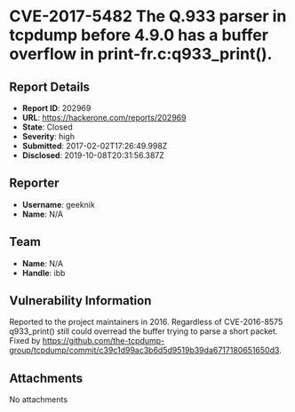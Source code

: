 # CVE-2017-5482 The Q.933 parser in tcpdump before 4.9.0 has a buffer overflow in print-fr.c:q933_print().

## Report Details
- **Report ID**: 202969
- **URL**: https://hackerone.com/reports/202969
- **State**: Closed
- **Severity**: high
- **Submitted**: 2017-02-02T17:26:49.998Z
- **Disclosed**: 2019-10-08T20:31:56.387Z

## Reporter
- **Username**: geeknik
- **Name**: N/A

## Team
- **Name**: N/A
- **Handle**: ibb

## Vulnerability Information
Reported to the project maintainers in 2016. Regardless of CVE-2016-8575 q933_print()
still could overread the buffer trying to parse a short packet. Fixed by https://github.com/the-tcpdump-group/tcpdump/commit/c39c1d99ac3b6d5d9519b39da6717180651650d3.

## Attachments
No attachments
